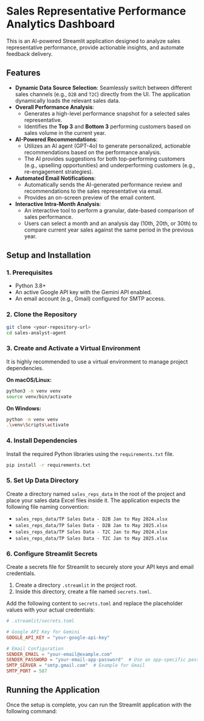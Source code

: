 # Sales Representative Performance Analytics Dashboard

This is an AI-powered Streamlit application designed to analyze sales representative performance, provide actionable insights, and automate feedback delivery.

## Features

- **Dynamic Data Source Selection**: Seamlessly switch between different sales channels (e.g., `D2B` and `T2C`) directly from the UI. The application dynamically loads the relevant sales data.
- **Overall Performance Analysis**:
    - Generates a high-level performance snapshot for a selected sales representative.
    - Identifies the **Top 3** and **Bottom 3** performing customers based on sales volume in the current year.
- **AI-Powered Recommendations**:
    - Utilizes an AI agent (GPT-4o) to generate personalized, actionable recommendations based on the performance analysis.
    - The AI provides suggestions for both top-performing customers (e.g., upselling opportunities) and underperforming customers (e.g., re-engagement strategies).
- **Automated Email Notifications**:
    - Automatically sends the AI-generated performance review and recommendations to the sales representative via email.
    - Provides an on-screen preview of the email content.
- **Interactive Intra-Month Analysis**:
    - An interactive tool to perform a granular, date-based comparison of sales performance.
    - Users can select a month and an analysis day (10th, 20th, or 30th) to compare current year sales against the same period in the previous year.

## Setup and Installation

### 1. Prerequisites

- Python 3.8+
- An active Google API key with the Gemini API enabled.
- An email account (e.g., Gmail) configured for SMTP access.

### 2. Clone the Repository

```bash
git clone <your-repository-url>
cd sales-analyst-agent
```

### 3. Create and Activate a Virtual Environment

It is highly recommended to use a virtual environment to manage project dependencies.

**On macOS/Linux:**
```bash
python3 -m venv venv
source venv/bin/activate
```

**On Windows:**
```bash
python -m venv venv
.\venv\Scripts\activate
```

### 4. Install Dependencies

Install the required Python libraries using the `requirements.txt` file.

```bash
pip install -r requirements.txt
```

### 5. Set Up Data Directory

Create a directory named `sales_reps_data` in the root of the project and place your sales data Excel files inside it. The application expects the following file naming convention:
- `sales_reps_data/TP Sales Data - D2B Jan to May 2024.xlsx`
- `sales_reps_data/TP Sales Data - D2B Jan to May 2025.xlsx`
- `sales_reps_data/TP Sales Data - T2C Jan to May 2024.xlsx`
- `sales_reps_data/TP Sales Data - T2C Jan to May 2025.xlsx`

### 6. Configure Streamlit Secrets

Create a secrets file for Streamlit to securely store your API keys and email credentials.

1.  Create a directory `.streamlit` in the project root.
2.  Inside this directory, create a file named `secrets.toml`.

Add the following content to `secrets.toml` and replace the placeholder values with your actual credentials:

```toml
# .streamlit/secrets.toml

# Google API Key for Gemini
GOOGLE_API_KEY = "your-google-api-key"

# Email Configuration
SENDER_EMAIL = "your-email@example.com"
SENDER_PASSWORD = "your-email-app-password"  # Use an app-specific password for services like Gmail
SMTP_SERVER = "smtp.gmail.com"  # Example for Gmail
SMTP_PORT = 587
```

## Running the Application

Once the setup is complete, you can run the Streamlit application with the following command:

```